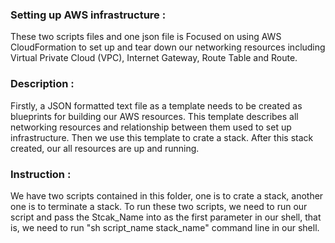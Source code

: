 
### Setting up AWS infrastructure :
These two scripts files and one json file is Focused on using AWS CloudFormation to set up and tear down our networking resources including Virtual Private Cloud (VPC), Internet Gateway, Route Table and Route.
### Description :
Firstly, a JSON formatted text file as a template needs to be created as blueprints for building our AWS resources. This template describes all networking resources and relationship between them used to set up infrastructure. Then we use this template to crate a stack. After this stack created, our all resources are up and running.
### Instruction :
We have two scripts contained in this folder, one is to crate a stack, another one is to terminate a stack. To run these two scripts, we need to run our script and pass the Stcak_Name into as the first parameter in our shell, that is, we need to run "sh script_name stack_name" command line in our shell.
